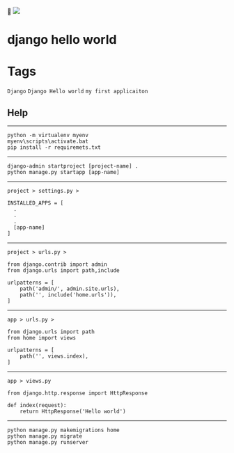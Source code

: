 📱 <img src="https://img.shields.io/badge/Django-092E20?style=for-the-badge&logo=django&logoColor=yellow" />

# django hello world

# Tags
`Django` `Django Hello world` `my first applicaiton`

## Help

***
```
python -m virtualenv myenv
myenv\scripts\activate.bat
pip install -r requiremets.txt
```
***
```
django-admin startproject [project-name] .
python manage.py startapp [app-name]
```
***
```
project > settings.py >

INSTALLED_APPS = [
  .
  .
  .
  [app-name]
]
```
***
```
project > urls.py >

from django.contrib import admin
from django.urls import path,include

urlpatterns = [
    path('admin/', admin.site.urls),
    path('', include('home.urls')),
]
```
***
```
app > urls.py >

from django.urls import path
from home import views

urlpatterns = [
    path('', views.index),
]
```
***
```
app > views.py

from django.http.response import HttpResponse

def index(request):
    return HttpResponse('Hello world')
```
***
```
python manage.py makemigrations home
python manage.py migrate
python manage.py runserver
```
